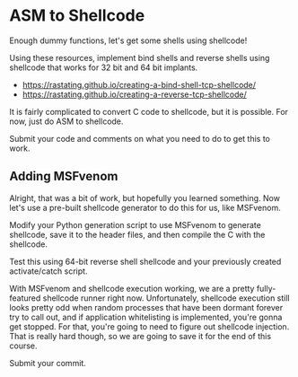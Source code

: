 # ASM to Shellcode
Enough dummy functions, let's get some shells using shellcode! 

Using these resources, implement bind shells and reverse shells using shellcode that works for 32 bit and 64 bit implants. 

* <https://rastating.github.io/creating-a-bind-shell-tcp-shellcode/>
* <https://rastating.github.io/creating-a-reverse-tcp-shellcode/>

It is fairly complicated to convert C code to shellcode, but it is possible. For now, just do ASM to shellcode. 

Submit your code and comments on what you need to do to get this to work.


## Adding MSFvenom

Alright, that was a bit of work, but hopefully you learned something. Now let's use a pre-built shellcode generator to do this for us, like MSFvenom. 

Modify your Python generation script to use MSFvenom to generate shellcode, save it to the header files, and then compile the C with the shellcode. 

Test this using 64-bit reverse shell shellcode and your previously created activate/catch script.

With MSFvenom and shellcode execution working, we are a pretty fully-featured shellcode runner right now. Unfortunately, shellcode execution still looks pretty odd when random processes that have been dormant forever try to call out, and if application whitelisting is implemented, you're gonna get stopped. For that, you're going to need to figure out shellcode injection. That is really hard though, so we are going to save it for the end of this course.

Submit your commit.